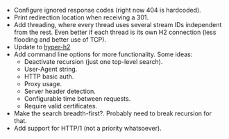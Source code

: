 * Configure ignored response codes (right now 404 is hardcoded).
* Print redirection location when receiving a 301.
* Add threading, where every thread uses several stream IDs independent from the rest. Even better if each thread is its own H2 connection (less flooding and better use of TCP).
* Update to [hyper-h2](https://github.com/python-hyper/hyper-h2)
* Add command line options for more functionality. Some ideas:
	- Deactivate recursion (just one top-level search).
	- User-Agent string.
	- HTTP basic auth.
	- Proxy usage.
	- Server header detection.
	- Configurable time between requests.
	- Require valid certificates.
* Make the search breadth-first?. Probably need to break recursion for that.
* Add support for HTTP/1 (not a priority whatsoever).
